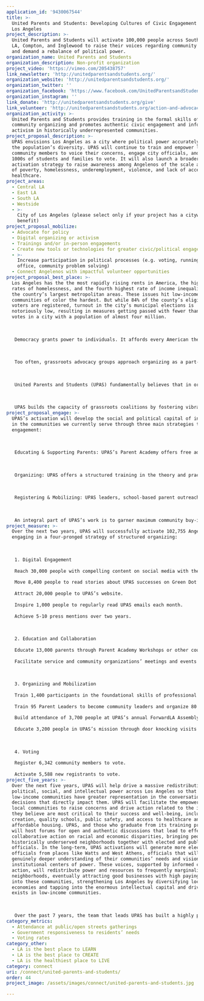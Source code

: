 ```yaml
---
application_id: '9430067544'
title: >-
  United Parents and Students: Developing Cultures of Civic Engagement Across
  Los Angeles
project_description: >-
  United Parents and Students will activate 100,000 people across South LA, East
  LA, Compton, and Inglewood to raise their voices regarding community concerns
  and demand a rebalance of political power.
organization_name: United Parents and Students
organization_description: Non-profit organization
project_video: 'https://vimeo.com/205438757'
link_newsletter: 'http://unitedparentsandstudents.org/'
organization_website: 'http://unitedparentsandstudents.org/'
organization_twitter: ''
organization_facebook: 'https://www.facebook.com/UnitedParentsandStudents/'
organization_instagram: ''
link_donate: 'http://unitedparentsandstudents.org/give'
link_volunteer: 'http://unitedparentsandstudents.org/action-and-advocacy/'
organization_activity: >-
  United Parents and Students provides training in the formal skills of
  community organizing and promotes authentic civic engagement and informed
  activism in historically underrepresented communities.
project_proposal_description: >-
  UPAS envisions Los Angeles as a city where political power accurately reflects
  the population’s diversity. UPAS will continue to train and empower low-income
  community members to voice their concerns, engage city officials, and mobilize
  1000s of students and families to vote. It will also launch a broader
  activation strategy to raise awareness among Angelenos of the scale and impact
  of poverty, homelessness, underemployment, violence, and lack of access to
  healthcare.
project_areas:
  - Central LA
  - East LA
  - South LA
  - Westside
  - >-
    City of Los Angeles (please select only if your project has a citywide
    benefit)
project_proposal_mobilize:
  - Advocate for policy
  - Digital organizing or activism
  - Trainings and/or in-person engagements
  - Create new tools or technologies for greater civic/political engagement
  - >-
    Increase participation in political processes (e.g. voting, running for
    office, community problem solving)
  - Connect Angelenos with impactful volunteer opportunities
project_proposal_best_place: >-
  Los Angeles has the the most rapidly rising rents in America, the highest
  rates of homelessness, and the fourth highest rate of income inequality among
  the country’s largest metropolitan areas. These issues hit low-income
  communities of color the hardest. But while 84% of the county’s eligible
  voters are registered, turnout in the city’s municipal elections is
  notoriously low, resulting in measures getting passed with fewer than 200,000
  votes in a city with a population of almost four million.
   
   
   
   Democracy grants power to individuals. It affords every American the opportunity to be heard and to hold elected officials accountable. But democracy only has power when it’s active. Many Americans, particularly those Americans who have historically been ignored or marginalized, are disengaged from the political process, their power to improve their lives and their communities untapped. UPAS seeks to address the glaring inequity apparent in the city’s civic life and engagement.
   
   
   
   Too often, grassroots advocacy groups approach organizing as a part-time or volunteer endeavour; built on a belief that if you can get enough people out onto the streets then things will change. But that’s not how power transitions. Organizing individuals with little personal history of civic engagement is a full-time job that requires professional experience and knowledge of the formal skills necessary to mobilize diverse groups of people around a common cause. It then requires that those same professionals relinquish their own power, step aside, and allow the individual to take the reins and lead. 
   
   
   
   United Parents and Students (UPAS) fundamentally believes that in order to secure long-lasting community progress and revitalization, community organizing must be recognized as a profession requiring vital and identifiable knowledge and strategic skills. UPAS uses a training model successfully used by the Industrial Areas Foundation since the 1970s, built on the iron rule of organizing: “Never do for others what they can do for themselves.” Nowhere is this mindset more important than in activism; UPAS organizers ground training on an understanding that systemic change must be pursued by the community itself rather than through the efforts of others.
   
   
   
   UPAS builds the capacity of grassroots coalitions by fostering vibrant community hubs in many of Los Angeles’s traditionally politically silent neighborhoods. In these hubs, individuals identify the root causes and socio-political context of the challenges they face, persuasively communicate on a wide range of issues, and organize friends and neighbors to take collaborative action. Schools are a natural partner for such work; they are multi-generational centers of learning with a built-in, responsive audience of families acutely aware of community challenges. UPAS is a 501(c)(3) non-profit that partners with existing organizations to leverage their communities to civic action.
project_proposal_engage: >-
  UPAS’s activation will develop the social and political capital of individuals
  in the communities we currently serve through three main strategies that tier
  engagement: 
   
   
   
   Educating & Supporting Parents: UPAS’s Parent Academy offers free adult education workshops at partner school sites to enable parents to act with core understanding of issues that most affect their communities.
   
   
   
   Organizing: UPAS offers a structured training in the theory and practice of leadership and political engagement. The Leadership Institute trains leaders in how to prioritize issues, draft solutions, and develop strategies to engage representatives in meaningful and informed dialogue. Leaders organize public actions where community members surface issues to local representatives and officials.
   
   
   
   Registering & Mobilizing: UPAS leaders, school-based parent outreach workers, and canvassers continually work to register eligible voters through an ambitious schedule of door-to-door visits, non-partisan voter registration events, and phone banking. UPAS also holds events to mobilize voters to the ballot box.
   
   
   
   An integral part of UPAS’s work is to garner maximum community buy-in. UPAS maintains an active online presence that: 1) provides additional touchpoints for community members to connect, learn from and support each other online; and 2) allows UPAS to expand the scope of its work regardless of geographic boundaries to demand a rebalance of power in Los Angeles and attract potential partner organizations.
project_measure: >-
  Over the next two years, UPAS will successfully activate 102,755 Angelenos by
  engaging in a four-pronged strategy of structured organizing:
   
   
   
   1. Digital Engagement
   
   Reach 30,000 people with compelling content on social media with the goal of 5% engagement (liking, commenting, sharing, or clicking) with each post to grow the number of people who interact with UPAS on social media.
   
   Move 8,400 people to read stories about UPAS successes on Green Dot’s blog.
   
   Attract 20,000 people to UPAS’s website. 
   
   Inspire 1,000 people to regularly read UPAS emails each month. 
   
   Achieve 5-10 press mentions over two years.
   
   
   
   2. Education and Collaboration
   
   Educate 13,000 parents through Parent Academy Workshops or other courses.
   
   Facilitate service and community organizations’ meetings and events attended by 7,000 people.
   
   
   
   3. Organizing and Mobilization
   
   Train 1,400 participants in the foundational skills of professional organizing through the Leadership Institute and 30 students in the Young Organizers Institute.
   
   Train 95 Parent Leaders to become community leaders and organize 80 public actions attended by a total of 3,000 people.
   
   Build attendance of 3,700 people at UPAS’s annual ForwardLA Assembly.
   
   Educate 3,200 people in UPAS’s mission through door knocking visits conducted by UPAS organizers.
   
   
   
   4. Voting
   
   Register 6,342 community members to vote.
   
   Activate 5,588 new registrants to vote.
project_five_years: >-
  Over the next five years, UPAS will help drive a massive redistribution of
  political, social, and intellectual power across Los Angeles so that
  low-income communities have greater representation in the conversations and
  decisions that directly impact them. UPAS will facilitate the empowerment of
  local communities to raise concerns and drive action related to the issues
  they believe are most critical to their success and well-being, including job
  creation, quality schools, public safety, and access to healthcare and
  affordable housing. UPAS, and those who graduate from its training program,
  will host forums for open and authentic discussions that lead to effective
  collaborative action on racial and economic disparities, bringing people from
  historically underserved neighborhoods together with elected and public
  officials. In the long-term, UPAS activations will generate more elected
  officials from places like Watts and West Athens, officials that will bring a
  genuinely deeper understanding of their communities’ needs and vision to
  institutional centers of power. These voices, supported by informed community
  action, will redistribute power and resources to frequently marginalized
  neighborhoods, eventually attracting good businesses with high paying jobs
  into these communities, strengthening Los Angeles by diversifying local
  economies and tapping into the enormous intellectual capital and drive that
  exists in low-income communities.
   
   
   
   Over the past 7 years, the team that leads UPAS has built a highly professional foundation and process for the activation of thousands of students and their parents in communities across Los Angeles, where very little such organized action previously existed. Given the distributed leadership model UPAS directs, and the collaborative nature of its work with many local CBOs, the next five years will see a massive acceleration of this activation across LA County. A My LA2050 Activation Challenge grant will help catalyze this vision over the next two years by driving a far greater collaboration between UPAS, the comms resources at Green Dot, and within the LA2050 community. 100,000 people engaged is a deeply ambitious and exciting number for UPAS to embrace and our hope is that this becomes a new framework for reaching the millions of people who seek empowered and successful participation in the future of Los Angeles.
category_metrics:
  - Attendance at public/open streets gatherings
  - Government responsiveness to residents’ needs
  - Voting rates
category_other:
  - LA is the best place to LEARN
  - LA is the best place to CREATE
  - LA is the healthiest place to LIVE
category: connect
uri: /connect/united-parents-and-students/
order: 44
project_image: /assets/images/connect/united-parents-and-students.jpg

---
```

